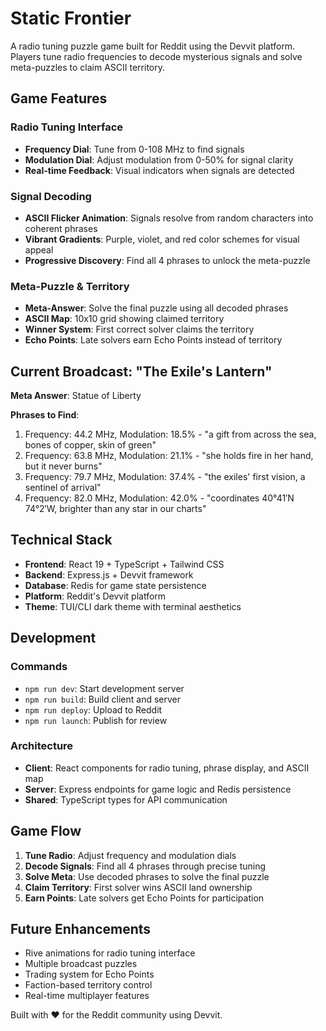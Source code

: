# Static Frontier

A radio tuning puzzle game built for Reddit using the Devvit platform. Players tune radio frequencies to decode mysterious signals and solve meta-puzzles to claim ASCII territory.

## Game Features

### Radio Tuning Interface
- **Frequency Dial**: Tune from 0-108 MHz to find signals
- **Modulation Dial**: Adjust modulation from 0-50% for signal clarity
- **Real-time Feedback**: Visual indicators when signals are detected

### Signal Decoding
- **ASCII Flicker Animation**: Signals resolve from random characters into coherent phrases
- **Vibrant Gradients**: Purple, violet, and red color schemes for visual appeal
- **Progressive Discovery**: Find all 4 phrases to unlock the meta-puzzle

### Meta-Puzzle & Territory
- **Meta-Answer**: Solve the final puzzle using all decoded phrases
- **ASCII Map**: 10x10 grid showing claimed territory
- **Winner System**: First correct solver claims the territory
- **Echo Points**: Late solvers earn Echo Points instead of territory

## Current Broadcast: "The Exile's Lantern"

**Meta Answer**: Statue of Liberty

**Phrases to Find**:
1. Frequency: 44.2 MHz, Modulation: 18.5% - "a gift from across the sea, bones of copper, skin of green"
2. Frequency: 63.8 MHz, Modulation: 21.1% - "she holds fire in her hand, but it never burns"
3. Frequency: 79.7 MHz, Modulation: 37.4% - "the exiles' first vision, a sentinel of arrival"
4. Frequency: 82.0 MHz, Modulation: 42.0% - "coordinates 40°41′N 74°2′W, brighter than any star in our charts"

## Technical Stack

- **Frontend**: React 19 + TypeScript + Tailwind CSS
- **Backend**: Express.js + Devvit framework
- **Database**: Redis for game state persistence
- **Platform**: Reddit's Devvit platform
- **Theme**: TUI/CLI dark theme with terminal aesthetics

## Development

### Commands
- `npm run dev`: Start development server
- `npm run build`: Build client and server
- `npm run deploy`: Upload to Reddit
- `npm run launch`: Publish for review

### Architecture
- **Client**: React components for radio tuning, phrase display, and ASCII map
- **Server**: Express endpoints for game logic and Redis persistence
- **Shared**: TypeScript types for API communication

## Game Flow

1. **Tune Radio**: Adjust frequency and modulation dials
2. **Decode Signals**: Find all 4 phrases through precise tuning
3. **Solve Meta**: Use decoded phrases to solve the final puzzle
4. **Claim Territory**: First solver wins ASCII land ownership
5. **Earn Points**: Late solvers get Echo Points for participation

## Future Enhancements

- Rive animations for radio tuning interface
- Multiple broadcast puzzles
- Trading system for Echo Points
- Faction-based territory control
- Real-time multiplayer features

Built with ❤️ for the Reddit community using Devvit.
